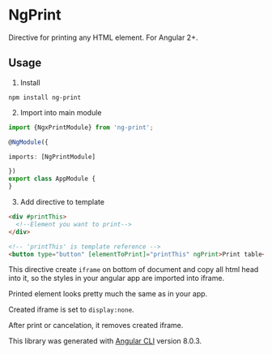 # NgPrint

Directive for printing any HTML element. For Angular 2+.

## Usage

1. Install

`npm install ng-print`

2. Import into main module

```ts
import {NgxPrintModule} from 'ng-print';

@NgModule({

imports: [NgPrintModule]

})
export class AppModule {
}
```
3. Add directive to template

```html
<div #printThis> 
  <!--Element you want to print-->
</div>

<!-- 'printThis' is template reference -->
<button type="button" [elementToPrint]="printThis" ngPrint>Print table</button>
```

This directive create `iframe` on bottom of document and copy all html head into it, so the styles in your angular app are imported into iframe.

Printed element looks pretty much the same as in your app.

Created iframe is set to `display:none`.

After print or cancelation, it removes created iframe.


This library was generated with [Angular CLI](https://github.com/angular/angular-cli) version 8.0.3.
